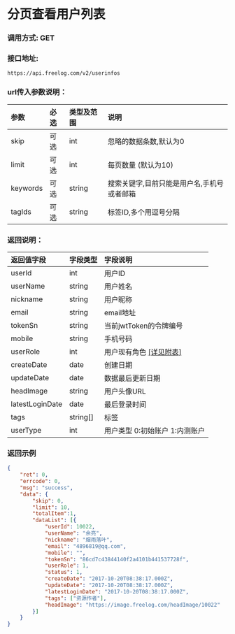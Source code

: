 # 分页查看用户列表

### 调用方式: GET

### 接口地址:

```
https://api.freelog.com/v2/userinfos
```

### url传入参数说明：

| 参数 | 必选 | 类型及范围 | 说明 |
| :--- | :--- | :--- | :--- |
| skip | 可选 | int | 忽略的数据条数,默认为0 |
| limit |可选 |int | 每页数量 (默认为10) |
| keywords | 可选 | string | 搜索关键字,目前只能是用户名,手机号或者邮箱 |
| tagIds | 可选 | string | 标签ID,多个用逗号分隔 |

### 返回说明：

| 返回值字段 | 字段类型 | 字段说明 |
| :--- | :--- | :--- |
| userId | int | 用户ID |
| userName | string | 用户姓名 |
| nickname | string | 用户昵称 |
| email | string | email地址 |
| tokenSn | string | 当前jwtToken的令牌编号 |
| mobile | string | 手机号码 |
| userRole | int | 用户现有角色 [[详见附表]][用户角色] |
| createDate | date | 创建日期 |
| updateDate | date | 数据最后更新日期 |
| headImage | string | 用户头像URL |
| latestLoginDate | date | 最后登录时间 |
| tags | string[] | 标签 |
| userType | int | 用户类型 0:初始账户 1:内测账户 |

### 返回示例

```json
{
	"ret": 0,
	"errcode": 0,
	"msg": "success",
	"data": {
		"skip": 0,
		"limit": 10,
        "totalItem":1,
		"dataList": [{
			"userId": 10022,
			"userName": "余亮",
			"nickname": "烟雨落叶",
			"email": "4896819@qq.com",
			"mobile": "",
			"tokenSn": "86cd7c43844140f2a4101b441537728f",
			"userRole": 1,
			"status": 1,
			"createDate": "2017-10-20T08:38:17.000Z",
			"updateDate": "2017-10-20T08:38:17.000Z",
			"latestLoginDate": "2017-10-20T08:38:17.000Z",
			"tags": ["资源作者"],
			"headImage": "https://image.freelog.com/headImage/10022"
		}]
	}
}
```

[用户角色]: /附表/用户角色.html "用户角色"


